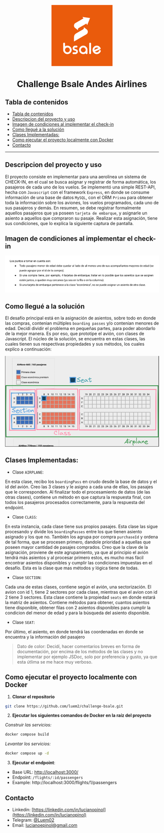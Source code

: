 <div align="center">
    <a href="https://www.bsale.cl/">
        <img src="./src/assets/bsale-logo.png" alt="Logo Bsale" width="200" height="200">
    </a>
</div>

<h1 align="center"> Challenge Bsale Andes Airlines</h1>

<!-- TABLE OF CONTENTS -->

## Tabla de contenidos

-   [Tabla de contenidos](#tabla-de-contenidos)
-   [Descripcion del proyecto y uso](#descripcion-del-proyecto-y-uso)
-   [Imagen de condiciones al implementar el check-in](#imagen-de-condiciones-al-implementar-el-check-in)
-   [Como llegué a la solución](#como-llegué-a-la-solución)
-   [Clases Implementadas:](#clases-implementadas)
-   [Como ejecutar el proyecto localmente con Docker](#como-ejecutar-el-proyecto-localmente-con-docker)
-   [Contacto](#contacto)

---

## Descripcion del proyecto y uso

El proyecto consiste en implementar para una aerolinea un sistema de CHECK-IN, en el cual se busca asignar y registrar de forma automática, los pasajeros de cada uno de los vuelos.
Se implementó una simple REST-API, hecha con `Javascript` con el framework `Express`, en donde se consume información de una base de datos `MySQL`, con el ORM `Prisma` para obtener toda la información sobre los aviones, los vuelos programados, cada uno de sus pasajeros y demás. En resumen, se debe registrar formalmente aquellos pasajeros que ya poseen `tarjeta de embarque`, y asignarle un asiento a aquellos que compraron su pasaje. Realizar esta asignación, tiene sus condiciones, que lo explica la siguiente captura de pantalla.

## Imagen de condiciones al implementar el check-in

<img src="./src/assets/condiciones-checkin.png" >

## Como llegué a la solución

El desafío principal está en la asignación de asientos, sobre todo en donde las compras, contenian múltiples `boarding passes` y/o contenian menores de edad. Decidí dividir el problema en pequeñas partes, para poder abordarlo de la mejor manera. Es por eso, que prototipe el avión, con clases de Javascript. El núcleo de la solución, se encuentra en estas clases, las cuales tienen sus respectivas propiedades y sus métodos, los cuales explico a continuación:

<img src="./src/assets/plano-avion1.png" >

## Clases Implementadas:

-   Clase `AIRPLANE`:

En esta clase, recibo los `boardingPass` en crudo desde la base de datos y el id del avión. Creo las 3 clases y le asigno a cada una de ellas, los pasajes que le corresponden. Al finalizar todo el procesamiento de datos (de las otras clases), contiene un método en que captura la respuesta final, con todos los pasajeros procesados correctamente, para la respuesta del endpoint.

-   Clase `CLASS`:

En esta instancia, cada clase tiene sus propios pasajes. Esta clase las sigue procesando y divide los `boardingPasses` entre los que tienen asiento asignado y los que no. También los agrupa por compra `purchaseId` y ordena de tal forma, que se procesen primero, dandole prioridad a aquellas que poseen mayor cantidad de pasajes comprados.
Creo que la clave de la asignación, proviene de este agrupamiento, ya que al principio el avión tendrá más asientos y al procesar primero estos, es mucho mas fácil encontrar asientos disponibles y cumplir las condiciones impuestas en el desafío. Esta es la clase que mas métodos y lógica tiene de todas.

-   Clase `SECTION`:

Cada una de estas clases, contiene según el avión, una sectorización. El avion con id 1, tiene 2 sectores por cada clase, mientras que el avion con id 2 tiene 3 sectores. Esta clase contiene la propiedad `seats` en donde estará la matriz de asientos. Contiene métodos para obtener, cuantos asientos tiene disponible, obtener filas con 2 asientos disponibles para cumplir la condicion del menor de edad y para la búsqueda del asiento disponible.

-   Clase `SEAT`:

Por último, el asiento, en donde tendrá las coordenadas en donde se encuentra y la información del pasajero

> Dato de color: Decidí, hacer comentarios breves en forma de documentación, por encima de los métodos de las clases y no implementar por ejemplo JSDoc, solo por preferencia y gusto, ya que esta útlima se me hace muy verboso.

## Como ejecutar el proyecto localmente con Docker

1. **Clonar el repositorio**

```sh
git clone https://github.com/luem2/challenge-bsale.git
```

2. **Ejecutar los siguientes comandos de Docker en la raíz del proyecto**

_Construir las servicios:_

```sh
docker compose build
```

_Levantar los servicios:_

```sh
docker compose up -d
```

3. **Ejecutar el endpoint**:

-   Base URL: [http://localhost:3000/](http://localhost:3000/) </br>
-   Endpoint: `/flights/:id/passengers`
-   Example: http://localhost:3000/flights/1/passengers

## Contacto

-   Linkedin: [https://linkedin.com/in/lucianopinol](https://linkedin.com/in/lucianopinol)
-   Telegram: [@Luem02](https://t.me/luem02)
-   Email: lucianoepinol@gmail.com
